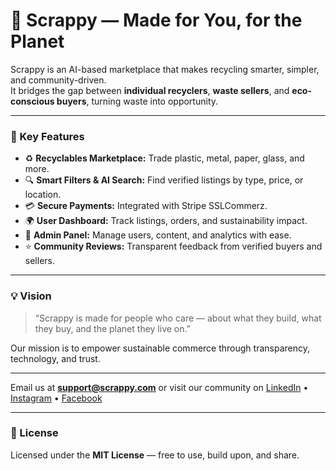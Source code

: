 # 🌱 Scrappy — Made for You, for the Planet

Scrappy is an AI-based marketplace that makes recycling smarter, simpler, and community-driven.  
It bridges the gap between **individual recyclers**, **waste sellers**, and **eco-conscious buyers**, turning waste into opportunity.

---

### 🚀 Key Features
- ♻️ **Recyclables Marketplace:** Trade plastic, metal, paper, glass, and more.
- 🔍 **Smart Filters & AI Search:** Find verified listings by type, price, or location.
- 💳 **Secure Payments:** Integrated with Stripe SSLCommerz.
- 🌍 **User Dashboard:** Track listings, orders, and sustainability impact.
- 🧩 **Admin Panel:** Manage users, content, and analytics with ease.
- ⭐ **Community Reviews:** Transparent feedback from verified buyers and sellers.

---

### 💡 Vision
> “Scrappy is made for people who care — about what they build, what they buy, and the planet they live on.”

Our mission is to empower sustainable commerce through transparency, technology, and trust.

---
Email us at **support@scrappy.com** or visit our community on [LinkedIn](#) • [Instagram](#) • [Facebook](#)

---

### 🧾 License
Licensed under the **MIT License** — free to use, build upon, and share.
